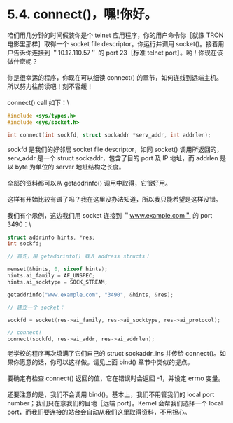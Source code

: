 # 5.4. connect()，嘿!你好。

咱们用几分钟的时间假装你是个 telnet 应用程序，你的用户命令你［就像 TRON 电影里那样］取得一个 socket file descriptor。你运行并调用 socket()。接着用户告诉你连接到 ＂10.12.110.57＂ 的 port 23［标准 telnet port］。哟！你现在该做什麽呢？\
\
你是很幸运的程序，你现在可以细读 connect() 的章节，如何连线到远端主机。所以努力往前读吧！刻不容缓！\
\
connect() call 如下：\


```c
#include <sys/types.h>
#include <sys/socket.h>

int connect(int sockfd, struct sockaddr *serv_addr, int addrlen);
```

sockfd 是我们的好邻居 socket file descriptor，如同 socket() 调用所返回的，serv\_addr 是一个 struct sockaddr，包含了目的 port 及 IP 地址，而 addrlen 是以 byte 为单位的 server 地址结构之长度。\
\
全部的资料都可以从 getaddrinfo() 调用中取得，它很好用。\
\
这样有开始比较有谱了吗？我在这里没办法知道，所以我只能希望是这样没错。\
\
我们有个示例，这边我们用 socket 连接到 ＂www.example.com＂ 的 port 3490：\


```c
struct addrinfo hints, *res;
int sockfd;

// 首先，用 getaddrinfo() 载入 address structs：

memset(&hints, 0, sizeof hints);
hints.ai_family = AF_UNSPEC;
hints.ai_socktype = SOCK_STREAM;

getaddrinfo("www.example.com", "3490", &hints, &res);

// 建立一个 socket：

sockfd = socket(res->ai_family, res->ai_socktype, res->ai_protocol);

// connect!
connect(sockfd, res->ai_addr, res->ai_addrlen);
```

老学校的程序再次填满了它们自己的 struct sockaddr\_ins 并传给 connect()。如果你愿意的话，你可以这样做。请见上面 bind() 章节中类似的提点。\
\
要确定有检查 connect() 返回的值，它在错误时会返回 -1，并设定 errno 变量。\
\
还要注意的是，我们不会调用 bind()。基本上，我们不用管我们的 local port number；我们只在意我们的目地［远端 port］。Kernel 会帮我们选择一个 local port，而我们要连接的站台会自动从我们这里取得资料，不用担心。
